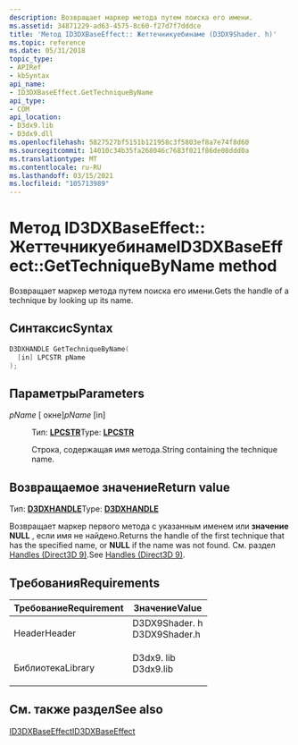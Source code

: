 ```yaml
---
description: Возвращает маркер метода путем поиска его имени.
ms.assetid: 34871229-ad63-4575-8c60-f27d7f7dddce
title: 'Метод ID3DXBaseEffect:: Жеттечникуебинаме (D3DX9Shader. h)'
ms.topic: reference
ms.date: 05/31/2018
topic_type:
- APIRef
- kbSyntax
api_name:
- ID3DXBaseEffect.GetTechniqueByName
api_type:
- COM
api_location:
- D3dx9.lib
- D3dx9.dll
ms.openlocfilehash: 5827527bf5151b121958c3f5803ef8a7e74f8d60
ms.sourcegitcommit: 14010c34b35fa268046c7683f021f86de08ddd0a
ms.translationtype: MT
ms.contentlocale: ru-RU
ms.lasthandoff: 03/15/2021
ms.locfileid: "105713989"
---
```

# <a name="id3dxbaseeffectgettechniquebyname-method"></a><span data-ttu-id="f8dcc-103">Метод ID3DXBaseEffect:: Жеттечникуебинаме</span><span class="sxs-lookup"><span data-stu-id="f8dcc-103">ID3DXBaseEffect::GetTechniqueByName method</span></span>

<span data-ttu-id="f8dcc-104">Возвращает маркер метода путем поиска его имени.</span><span class="sxs-lookup"><span data-stu-id="f8dcc-104">Gets the handle of a technique by looking up its name.</span></span>

## <a name="syntax"></a><span data-ttu-id="f8dcc-105">Синтаксис</span><span class="sxs-lookup"><span data-stu-id="f8dcc-105">Syntax</span></span>


```C++
D3DXHANDLE GetTechniqueByName(
  [in] LPCSTR pName
);
```



## <a name="parameters"></a><span data-ttu-id="f8dcc-106">Параметры</span><span class="sxs-lookup"><span data-stu-id="f8dcc-106">Parameters</span></span>

<dl> <dt>

<span data-ttu-id="f8dcc-107">*pName* \[ окне\]</span><span class="sxs-lookup"><span data-stu-id="f8dcc-107">*pName* \[in\]</span></span>
</dt> <dd>

<span data-ttu-id="f8dcc-108">Тип: **[ **LPCSTR**](../winprog/windows-data-types.md)**</span><span class="sxs-lookup"><span data-stu-id="f8dcc-108">Type: **[**LPCSTR**](../winprog/windows-data-types.md)**</span></span>

<span data-ttu-id="f8dcc-109">Строка, содержащая имя метода.</span><span class="sxs-lookup"><span data-stu-id="f8dcc-109">String containing the technique name.</span></span>

</dd> </dl>

## <a name="return-value"></a><span data-ttu-id="f8dcc-110">Возвращаемое значение</span><span class="sxs-lookup"><span data-stu-id="f8dcc-110">Return value</span></span>

<span data-ttu-id="f8dcc-111">Тип: **[D3DXHANDLE](dx9-graphics-reference-effects-constants.md)**</span><span class="sxs-lookup"><span data-stu-id="f8dcc-111">Type: **[D3DXHANDLE](dx9-graphics-reference-effects-constants.md)**</span></span>

<span data-ttu-id="f8dcc-112">Возвращает маркер первого метода с указанным именем или **значение NULL** , если имя не найдено.</span><span class="sxs-lookup"><span data-stu-id="f8dcc-112">Returns the handle of the first technique that has the specified name, or **NULL** if the name was not found.</span></span> <span data-ttu-id="f8dcc-113">См. раздел [Handles (Direct3D 9)](handles.md).</span><span class="sxs-lookup"><span data-stu-id="f8dcc-113">See [Handles (Direct3D 9)](handles.md).</span></span>

## <a name="requirements"></a><span data-ttu-id="f8dcc-114">Требования</span><span class="sxs-lookup"><span data-stu-id="f8dcc-114">Requirements</span></span>



| <span data-ttu-id="f8dcc-115">Требование</span><span class="sxs-lookup"><span data-stu-id="f8dcc-115">Requirement</span></span> | <span data-ttu-id="f8dcc-116">Значение</span><span class="sxs-lookup"><span data-stu-id="f8dcc-116">Value</span></span> |
|--------------------|------------------------------------------------------------------------------------------|
| <span data-ttu-id="f8dcc-117">Header</span><span class="sxs-lookup"><span data-stu-id="f8dcc-117">Header</span></span><br/>  | <dl> <span data-ttu-id="f8dcc-118"><dt>D3DX9Shader. h</dt></span><span class="sxs-lookup"><span data-stu-id="f8dcc-118"><dt>D3DX9Shader.h</dt></span></span> </dl> |
| <span data-ttu-id="f8dcc-119">Библиотека</span><span class="sxs-lookup"><span data-stu-id="f8dcc-119">Library</span></span><br/> | <dl> <span data-ttu-id="f8dcc-120"><dt>D3dx9. lib</dt></span><span class="sxs-lookup"><span data-stu-id="f8dcc-120"><dt>D3dx9.lib</dt></span></span> </dl>     |



## <a name="see-also"></a><span data-ttu-id="f8dcc-121">См. также раздел</span><span class="sxs-lookup"><span data-stu-id="f8dcc-121">See also</span></span>

<dl> <dt>

[<span data-ttu-id="f8dcc-122">ID3DXBaseEffect</span><span class="sxs-lookup"><span data-stu-id="f8dcc-122">ID3DXBaseEffect</span></span>](id3dxbaseeffect.md)
</dt> </dl>

 

 
